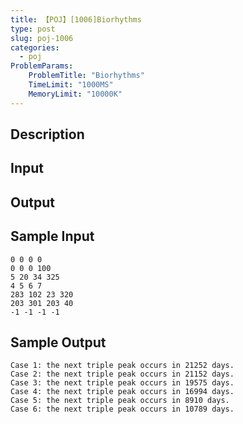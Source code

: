 ```yaml
---
title: 【POJ】[1006]Biorhythms
type: post
slug: poj-1006
categories:
  - poj
ProblemParams:
    ProblemTitle: "Biorhythms"
    TimeLimit: "1000MS"
    MemoryLimit: "10000K"
---
```


## Description



## Input



## Output



## Sample Input

```
0 0 0 0
0 0 0 100
5 20 34 325
4 5 6 7
283 102 23 320
203 301 203 40
-1 -1 -1 -1
```

## Sample Output

```
Case 1: the next triple peak occurs in 21252 days.
Case 2: the next triple peak occurs in 21152 days.
Case 3: the next triple peak occurs in 19575 days.
Case 4: the next triple peak occurs in 16994 days.
Case 5: the next triple peak occurs in 8910 days.
Case 6: the next triple peak occurs in 10789 days.
```
